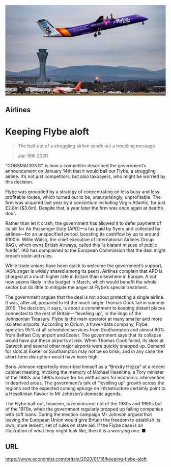 ![](./images/20200118_BRP006.jpg)

## Airlines

# Keeping Flybe aloft

> The bail-out of a struggling airline sends out a troubling message

> Jan 16th 2020

“GOBSMACKING”, is how a competitor described the government’s announcement on January 14th that it would bail out Flybe, a struggling airline. It’s not just competitors, but also taxpayers, who might be worried by this decision.

Flybe was grounded by a strategy of concentrating on less busy and less profitable routes, which turned out to be, unsurprisingly, unprofitable. The firm was acquired last year by a consortium including Virgin Atlantic, for just £2.8m ($3.6m). Despite that, a year later the firm was once again at death’s door.

Rather than let it crash, the government has allowed it to defer payment of its bill for Air Passenger Duty (APD)—a tax paid by flyers and collected by airlines—for an unspecified period, boosting its cashflow by up to around £100m. Willie Walsh, the chief executive of International Airlines Group (IAG), which owns British Airways, called this “a blatant misuse of public funds”. IAG has complained to the European Commission that the deal might breach state-aid rules.

While trade unions have been quick to welcome the government’s support, IAG’s anger is widely shared among its peers. Airlines complain that APD is charged at a much higher rate in Britain than elsewhere in Europe. A cut now seems likely in the budget in March, which would benefit the whole sector but do little to mitigate the anger at Flybe’s special treatment.

The government argues that the deal is not about protecting a single airline. It was, after all, prepared to let the much larger Thomas Cook fail in summer 2019. The decision, it says, is about a commitment to keeping distant places connected to the rest of Britain—“levelling up”, in the lingo of the Johnsonian Treasury. Flybe is the main operator at many smaller and more isolated airports. According to Cirium, a travel-data company, Flybe operates 95% of all scheduled services from Southampton and almost 80% from Belfast City airport and Exeter. The government says that its collapse would have put these airports at risk. When Thomas Cook failed, its slots at Gatwick and several other major airports were quickly snapped up. Demand for slots at Exeter or Southampton may not be so brisk; and in any case the short-term disruption would have been high.

Boris Johnson reportedly described himself as a “Brexity Hezza” at a recent cabinet meeting, invoking the memory of Michael Heseltine, a Tory minister of the 1980s and 1990s known for his enthusiasm for economic intervention in deprived areas. The government’s talk of “levelling up” growth across the regions and the expected coming splurge on infrastructure certainly point to a Heseltinian flavour to Mr Johnson’s domestic agenda.

The Flybe bail-out, however, is reminiscent not of the 1980s and 1990s but of the 1970s, when the government regularly propped up failing companies with soft loans. During the election campaign Mr Johnson argued that leaving the European Union would give Britain the freedom to establish its own, more lenient, set of rules on state aid. If the Flybe case is an illustration of what they might look like, then it is a worrying one. ■

## URL

https://www.economist.com/britain/2020/01/16/keeping-flybe-aloft
